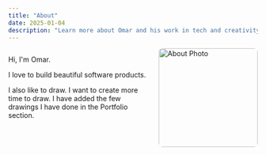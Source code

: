```yaml
---
title: "About"
date: 2025-01-04
description: "Learn more about Omar and his work in tech and creativity."
---
```


<div style="overflow: hidden;">
  <img id="about-page-image" src="/uploads/photo-1756978014824.jpg" alt="About Photo" style="float: right; width: 200px; height: 200px; object-fit: cover; border-radius: 8px; margin-left: 20px; margin-bottom: 10px;">
  
  <p>Hi, I'm Omar.</p>
  
  <p>I love to build beautiful software products.</p>
  
  <p>I also like to draw. I want to create more time to draw. I have added the few drawings I have done in the Portfolio section.</p>
</div>


